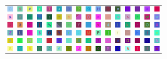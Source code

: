 <table>
<tr>
<td><img src="43.gif"></td>
<td><img src="39.gif"></td>
<td><img src="23.gif"></td>
<td><img src="7A.gif"></td>
<td><img src="54.gif"></td>
<td><img src="3C.gif"></td>
<td><img src="29.gif"></td>
<td><img src="3F.gif"></td>
<td><img src="71.gif"></td>
<td><img src="48.gif"></td>
<td><img src="51.gif"></td>
<td><img src="65.gif"></td>
<td><img src="2F.gif"></td>
<td><img src="2D.gif"></td>
<td><img src="78.gif"></td>
<td><img src="2E.gif"></td>
</tr>
<tr>
<td><img src="26.gif"></td>
<td><img src="56.gif"></td>
<td><img src="45.gif"></td>
<td><img src="gr3.gif"></td>
<td><img src="74.gif"></td>
<td><img src="22.gif"></td>
<td><img src="62.gif"></td>
<td><img src="gr2.gif"></td>
<td><img src="42.gif"></td>
<td><img src="63.gif"></td>
<td><img src="2B.gif"></td>
<td><img src="61.gif"></td>
<td><img src="5E.gif"></td>
<td><img src="27.gif"></td>
<td><img src="57.gif"></td>
<td><img src="77.gif"></td>
</tr>
<tr>
<td><img src="3A.gif"></td>
<td><img src="33.gif"></td>
<td><img src="7E.gif"></td>
<td><img src="5B.gif"></td>
<td><img src="25.gif"></td>
<td><img src="gr1.gif"></td>
<td><img src="2C.gif"></td>
<td><img src="79.gif"></td>
<td><img src="3D.gif"></td>
<td><img src="76.gif"></td>
<td><img src="34.gif"></td>
<td><img src="69.gif"></td>
<td><img src="6B.gif"></td>
<td><img src="60.gif"></td>
<td><img src="4F.gif"></td>
<td><img src="41.gif"></td>
</tr>
<tr>
<td><img src="5A.gif"></td>
<td><img src="4C.gif"></td>
<td><img src="6A.gif"></td>
<td><img src="24.gif"></td>
<td><img src="47.gif"></td>
<td><img src="59.gif"></td>
<td><img src="72.gif"></td>
<td><img src="3B.gif"></td>
<td><img src="4D.gif"></td>
<td><img src="50.gif"></td>
<td><img src="5D.gif"></td>
<td><img src="66.gif"></td>
<td><img src="5F.gif"></td>
<td><img src="68.gif"></td>
<td><img src="49.gif"></td>
<td><img src="3E.gif"></td>
</tr>
<tr>
<td><img src="58.gif"></td>
<td><img src="7C.gif"></td>
<td><img src="52.gif"></td>
<td><img src="75.gif"></td>
<td><img src="40.gif"></td>
<td><img src="6D.gif"></td>
<td><img src="6C.gif"></td>
<td><img src="67.gif"></td>
<td><img src="64.gif"></td>
<td><img src="37.gif"></td>
<td><img src="2A.gif"></td>
<td><img src="6F.gif"></td>
<td><img src="44.gif"></td>
<td><img src="55.gif"></td>
<td><img src="28.gif"></td>
<td><img src="4E.gif"></td>
</tr>
<tr>
<td><img src="53.gif"></td>
<td><img src="7B.gif"></td>
<td><img src="35.gif"></td>
<td><img src="6E.gif"></td>
<td><img src="32.gif"></td>
<td><img src="36.gif"></td>
<td><img src="46.gif"></td>
<td><img src="4A.gif"></td>
<td><img src="21.gif"></td>
<td><img src="30.gif"></td>
<td><img src="70.gif"></td>
<td><img src="4B.gif"></td>
<td><img src="38.gif"></td>
<td><img src="7D.gif"></td>
<td><img src="31.gif"></td>
<td><img src="73.gif"></td>
</tr>
</table>

